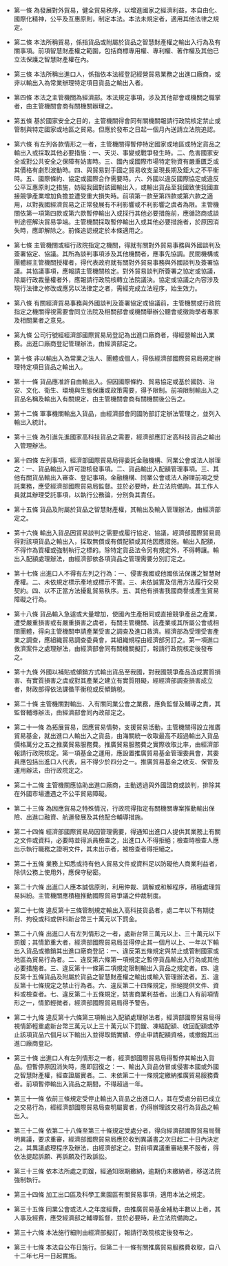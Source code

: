 * 第一條 為發展對外貿易，健全貿易秩序，以增進國家之經濟利益，本自由化、國際化精神，公平及互惠原則，制定本法。本法未規定者，適用其他法律之規定。

* 第二條 本法所稱貿易，係指貨品或附屬於貨品之智慧財產權之輸出入行為及有關事項。前項智慧財產權之範圍，包括商標專用權、專利權、著作權及其他已立法保護之智慧財產權在內。

* 第三條 本法所稱出進口人，係指依本法經登記經營貿易業務之出進口廠商，或非以輸出入為常業辦理特定項目貨品之輸出入者。

* 第四條 本法之主管機關為經濟部。本法規定事項，涉及其他部會或機關之職掌者，由主管機關會商有關機關辦理之。

* 第五條 基於國家安全之目的，主管機關得會同有關機關報請行政院核定禁止或管制與特定國家或地區之貿易。但應於發布之日起一個月內送請立法院追認。

* 第六條 有左列各款情形之一者，主管機關得暫停特定國家或地區或特定貨品之輸出入或採取其他必要措施：一、天災、事變或戰爭發生時。二、危害國家安全或對公共安全之保障有妨害時。三、國內或國際市場特定物資有嚴重匱乏或其價格有劇烈波動時。四、與貿易對手國之貿易收支呈現長期及鉅大之不平衡時。五、國際條約、協定或國際合作需要時。六、外國以違反國際協定或違反公平互惠原則之措施，妨礙我國對該國輸出入，或輸出貨品至我國致使我國直接競爭產業增加負擔並遭受重大損失時。前項第一款至第四款或第六款之適用，以對我國經濟貿易之正常發展有不利影響或不利影響之虞者為限。主管機關依第一項第四款或第六款暫停輸出入或採行其他必要措施前，應循諮商或談判途徑解決貿易爭端。主管機關採取暫停輸出入或其他必要措施者，於原因消失時，應即解除之。前條追認規定於本條適用之。

* 第七條 主管機關或經行政院指定之機關，得就有關對外貿易事務與外國談判及簽署協定、協議。其所為談判事項涉及其他機關者，應事先協調。民間機構或團體經主管機關授權者，得代表政府就有關對外貿易事務與外國談判及簽署協議。其協議事項，應報請主管機關核定。對外貿易談判所簽署之協定或協議，除屬行政裁量權者外，應報請行政院核轉立法院議決。協定或協議之內容涉及現行法律之修改或應另以法律定之者，需經完成立法程序，始生效力。

* 第八條 有關經濟貿易事務與外國談判及簽署協定或協議前，主管機關或行政院指定之機關得視需要會同立法院及相關部會或機關舉辦公聽會或徵詢學者專家及相關業者之意見。

* 第九條 公司行號經經濟部國際貿易局登記為出進口廠商者，得經營輸出入業務。出進口廠商登記管理辦法，由經濟部定之。

* 第十條 非以輸出入為常業之法人、團體或個人，得依經濟部國際貿易局規定辦理特定項目貨品之輸出入。

* 第十一條 貨品應准許自由輸出入。但因國際條約、貿易協定或基於國防、治安、文化、衛生、環境與生態保護或政策需要，得予限制。前項限制輸出入之貨品名稱及輸出入有關規定，由主管機關會商有關機關後公告之。

* 第十二條 軍事機關輸出入貨品，由經濟部會同國防部訂定辦法管理之，並列入輸出入統計。

* 第十三條 為引進先進國家高科技貨品之需要，經濟部應訂定高科技貨品之輸出入管理辦法。

* 第十四條 左列事項，經濟部國際貿易局得委託金融機構、同業公會或法人辦理之：一、貨品輸出入許可證核發事項。二、貨品輸出入配額管理事項。三、其他有關貨品輸出入審查、登記事項。金融機構、同業公會或法人辦理前項之受託業務，應受經濟部國際貿易局監督。並於必要時，赴立法院備詢。其工作人員就其辦理受託事項，以執行公務論，分別負其責任。

* 第十五條 貨品及附屬於貨品之智慧財產權，其輸出及輸入管理辦法，由經濟部定之。

* 第十六條 輸出入貨品因貿易談判之需要或履行協定、協議，經濟部國際貿易局得對該項貨品之輸出入，採取無償或有償配額或其他因應措施。輸出入配額，不得作為質權或強制執行之標的。除特定貨品法令另有規定外，不得轉讓。輸出入配額處理辦法，由經濟部依各項貨品之管理需要分別訂定之。

* 第十七條 出進口人不得有左列之行為：一、侵害我國或他國依法保護之智慧財產權。二、未依規定標示產地或標示不實。三、未依誠實及信用方法履行交易契約。四、以不正當方法擾亂貿易秩序。五、其他有損害我國商譽或產生貿易障礙之行為。

* 第十八條 貨品輸入急遽或大量增加，使國內生產相同或直接競爭產品之產業，遭受嚴重損害或有嚴重損害之虞者，有關主管機關、該產業或其所屬公會或相關團體，得向主管機關申請產業受害之調查及進口救濟。經濟部為受理受害產業之調查，應組織貿易調查委員會，其組織規程由經濟部另訂之。第一項進口救濟案件之處理辦法，由經濟部會同有關機關擬訂，報請行政院核定後發布之。

* 第十九條 外國以補貼或傾銷方式輸出貨品至我國，對我國競爭產品造成實質損害、有實質損害之虞或對其產業之建立有實質阻礙，經經濟部調查損害成立者，財政部得依法課徵平衡稅或反傾銷稅。

* 第二十條 主管機關對輸出、入有關同業公會之業務，應負監督及輔導之責，其監督輔導辦法，由經濟部會同內政部定之。

* 第二十一條 為拓展貿易，因應貿易情勢，支援貿易活動，主管機關得設立推廣貿易基金，就出進口人輸出入之貨品，由海關統一收取最高不超過輸出入貨品價格萬分之五之推廣貿易服務費。推廣貿易服務費之實際收取比率，由經濟部報請行政院核定。第一項基金之運用，應設置推廣貿易基金管理委員會，其委員應包括出進口人代表，且不得少於四分之一。推廣貿易基金之收支、保管及運用辦法，由行政院定之。

* 第二十二條 主管機關應協助出進口廠商，主動透過與外國諮商或談判，排除其在外國市場遭遇之不公平貿易障礙。

* 第二十三條 為因應貿易之特殊情況，行政院得指定有關機關專案推動輸出保險、出進口融資、航運發展及其他配合輔導措施。

* 第二十四條 經濟部國際貿易局因管理需要，得通知出進口人提供其業務上有關之文件或資料，必要時並得派員檢查之，出進口人不得拒絕；檢查時檢查人應出示執行職務之證明文件，其未出示者，被檢查者得拒絕之。

* 第二十五條 業務上知悉或持有他人貿易文件或資料足以防礙他人商業利益者，除供公務上使用外，應保守秘密。

* 第二十六條 出進口人應本誠信原則，利用仲裁、調解或和解程序，積極處理貿易糾紛。主管機關應積極推動國際貿易爭議之仲裁制度。

* 第二十七條 違反第十三條管制規定輸出入高科技貨品者，處二年以下有期徒刑、拘役或科或併科新台幣三十萬元以下罰金。

* 第二十八條 出進口人有左列情形之一者，處新台幣三萬元以上、三十萬元以下罰鍰；其情節重大者，經濟部國際貿易局並得停止其一個月以上、一年以下輸出入貨品或撤銷其出進口廠商登記：一、違反第五條規定與禁止或管制國家或地區為貿易行為者。二、違反第六條第一項規定之暫停貨品輸出入行為或其他必要措施者。三、違反第十一條第二項規定限制輸出入貨品之規定者。四、違反第十五條貨品及附屬於貨品之智慧財產權之輸出或輸入管理辦法者。五、違反第十七條規定之禁止行為者。六、違反第二十四條規定，拒絕提供文件、資料或檢查者。七、違反第二十五條規定，妨害商業利益者。出進口人有前項情形之一，情節輕微者，經濟部國際貿易局得予警告。

* 第二十九條 違反第十六條第三項輸出入配額處理辦法者，經濟部國際貿易局得視情節輕重處新台幣三萬元以上三十萬元以下罰鍰、凍結配額、收回配額或停止該項貨品六個月以下輸出入並得取銷實績、停止申請配額資格，或撤銷其出進口廠商登記。

* 第三十條 出進口人有左列情形之一者，經濟部國際貿易局得暫停其輸出入貨品。但暫停原因消失時，應即回復之：一、輸出入貨品仿冒或侵害本國或外國之智慧財產權，經查證屬實者。二、未依第二十一條規定繳納推廣貿易服務費者。前項暫停輸出入貨品之期間，不得超過一年。

* 第三十一條 依前三條規定受停止輸出入貨品之出進口人，其在受處分前已成立之交易行為，經經濟部國際貿易局查明屬實者，仍得辦理該交易行為貨品之輸出入。

* 第三十二條 依第二十八條至第三十條規定受處分者，得向經濟部國際貿易局聲明異議，要求重審，經濟部國際貿易局應於收到異議書之次日起二十日內決定之。其異議處理程序及辦法，由經濟部定之。對前項異議重審結果不服者，得依法提起訴願、再訴願及行政訴訟。

* 第三十三條 依本法所處之罰鍰，經通知限期繳納，逾期仍未繳納者，移送法院強制執行。

* 第三十四條 加工出口區及科學工業園區有關貿易事項，適用本法之規定。

* 第三十五條 同業公會或法人之年度經費，由推廣貿易基金補助半數以上者，其人事及經費，應受經濟部之輔導監督，並於必要時，赴立法院備詢之。

* 第三十六條 本法施行細則由經濟部擬訂，報請行政院核定後發布之。

* 第三十七條 本法自公布日施行。但第二十一條有關推廣貿易服務費收取，自八十二年七月一日起實施。

